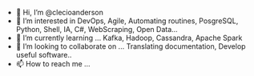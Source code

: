 - 👋 Hi, I’m @clecioanderson
- 👀 I’m interested in DevOps, Agile, Automating routines, PosgreSQL, Python, Shell, IA, C#, WebScraping, Open Data...
- 🌱 I’m currently learning ... Kafka, Hadoop, Cassandra, Apache Spark
- 💞️ I’m looking to collaborate on ... Translating documentation, Develop useful software..
- 📫 How to reach me ... 
